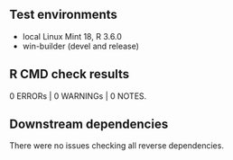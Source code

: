 ## Test environments

* local Linux Mint 18, R 3.6.0
* win-builder (devel and release)

## R CMD check results

0 ERRORs | 0 WARNINGs | 0 NOTES. 

## Downstream dependencies

There were no issues checking all reverse dependencies.